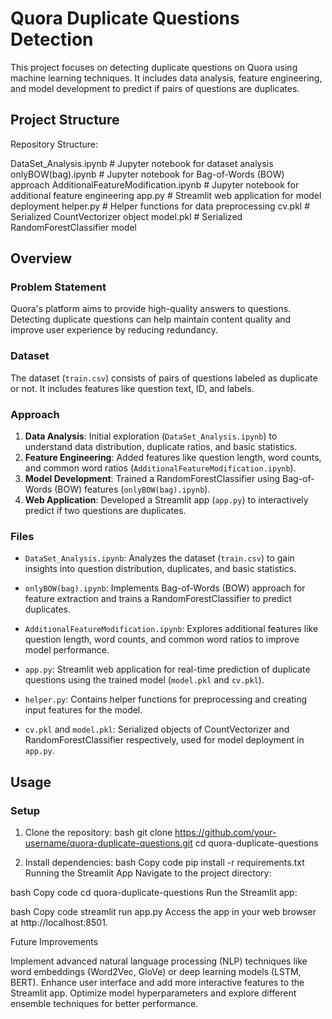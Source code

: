 # Quora Duplicate Questions Detection

This project focuses on detecting duplicate questions on Quora using machine learning techniques. It includes data analysis, feature engineering, and model development to predict if pairs of questions are duplicates.

## Project Structure

Repository Structure:

DataSet_Analysis.ipynb # Jupyter notebook for dataset analysis
onlyBOW(bag).ipynb # Jupyter notebook for Bag-of-Words (BOW) approach
AdditionalFeatureModification.ipynb # Jupyter notebook for additional feature engineering
app.py # Streamlit web application for model deployment
helper.py # Helper functions for data preprocessing
cv.pkl # Serialized CountVectorizer object
model.pkl # Serialized RandomForestClassifier model


## Overview

### Problem Statement
Quora's platform aims to provide high-quality answers to questions. Detecting duplicate questions can help maintain content quality and improve user experience by reducing redundancy.

### Dataset
The dataset (`train.csv`) consists of pairs of questions labeled as duplicate or not. It includes features like question text, ID, and labels.

### Approach
1. **Data Analysis**: Initial exploration (`DataSet_Analysis.ipynb`) to understand data distribution, duplicate ratios, and basic statistics.
2. **Feature Engineering**: Added features like question length, word counts, and common word ratios (`AdditionalFeatureModification.ipynb`).
3. **Model Development**: Trained a RandomForestClassifier using Bag-of-Words (BOW) features (`onlyBOW(bag).ipynb`).
4. **Web Application**: Developed a Streamlit app (`app.py`) to interactively predict if two questions are duplicates.

### Files

- `DataSet_Analysis.ipynb`: Analyzes the dataset (`train.csv`) to gain insights into question distribution, duplicates, and basic statistics.

- `onlyBOW(bag).ipynb`: Implements Bag-of-Words (BOW) approach for feature extraction and trains a RandomForestClassifier to predict duplicates.

- `AdditionalFeatureModification.ipynb`: Explores additional features like question length, word counts, and common word ratios to improve model performance.

- `app.py`: Streamlit web application for real-time prediction of duplicate questions using the trained model (`model.pkl` and `cv.pkl`).

- `helper.py`: Contains helper functions for preprocessing and creating input features for the model.

- `cv.pkl` and `model.pkl`: Serialized objects of CountVectorizer and RandomForestClassifier respectively, used for model deployment in `app.py`.

## Usage

### Setup

1. Clone the repository:
   bash
   git clone https://github.com/your-username/quora-duplicate-questions.git
   cd quora-duplicate-questions

2. Install dependencies:
bash
Copy code
pip install -r requirements.txt
Running the Streamlit App
Navigate to the project directory:

bash
Copy code
cd quora-duplicate-questions
Run the Streamlit app:

bash
Copy code
streamlit run app.py
Access the app in your web browser at http://localhost:8501.

Future Improvements

Implement advanced natural language processing (NLP) techniques like word embeddings (Word2Vec, GloVe) or deep learning models (LSTM, BERT).
Enhance user interface and add more interactive features to the Streamlit app.
Optimize model hyperparameters and explore different ensemble techniques for better performance.


